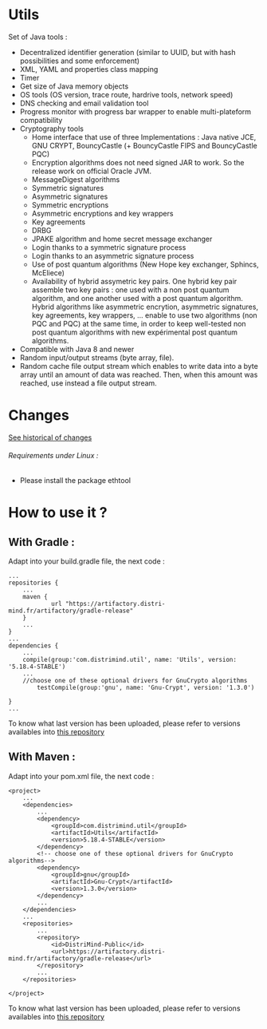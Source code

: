 # Utils
Set of Java tools :
* Decentralized identifier generation (similar to UUID, but with hash possibilities and some enforcement)
* XML, YAML and properties class mapping
* Timer
* Get size of Java memory objects
* OS tools (OS version, trace route, hardrive tools, network speed)
* DNS checking and email validation tool
* Progress monitor with progress bar wrapper to enable multi-plateform compatibility
* Cryptography tools
	* Home interface that use of three Implementations : Java native JCE, GNU CRYPT, BouncyCastle (+ BouncyCastle FIPS and BouncyCastle PQC)
	* Encryption algorithms does not need signed JAR to work. So the release work on official Oracle JVM.
	* MessageDigest algorithms
	* Symmetric signatures 
	* Asymmetric signatures
	* Symmetric encryptions
	* Asymmetric encryptions and key wrappers
	* Key agreements
	* DRBG
	* JPAKE algorithm and home secret message exchanger
	* Login thanks to a symmetric signature process
	* Login thanks to an asymmetric signature process
	* Use of post quantum algorithms (New Hope key exchanger, Sphincs, McEliece)
	* Availability of hybrid assymetric key pairs. One hybrid key pair assemble two key pairs : one used with a non post quantum algorithm, and one another used with a post quantum algorithm. Hybrid algorithms like asymmetric encrytion, asymmetric signatures, key agreements, key wrappers, ... enable to use two algorithms (non PQC and PQC) at the same time, in order to keep well-tested non post quantum algorithms with new expérimental post quantum algorithms.
* Compatible with Java 8 and newer
* Random input/output streams (byte array, file). 
* Random cache file output stream which enables to write data into a byte array until an amount of data was reached. Then, when this amount was reached, use instead a file output stream.

# Changes

[See historical of changes](./versions.md)

###### Requirements under Linux :
  * Please install the package ethtool

# How to use it ?
## With Gradle :

Adapt into your build.gradle file, the next code :

	...
	repositories {
		...
		maven {
	       		url "https://artifactory.distri-mind.fr/artifactory/gradle-release"
	   	}
		...
	}
	...
	dependencies {
		...
		compile(group:'com.distrimind.util', name: 'Utils', version: '5.18.4-STABLE')
		...
		//choose one of these optional drivers for GnuCrypto algorithms
			testCompile(group:'gnu', name: 'Gnu-Crypt', version: '1.3.0')

	}
	...

To know what last version has been uploaded, please refer to versions availables into [this repository](https://artifactory.distri-mind.fr/artifactory/DistriMind-Public/com/distrimind/util/Utils/)
## With Maven :
Adapt into your pom.xml file, the next code :

	<project>
		...
		<dependencies>
			...
			<dependency>
				<groupId>com.distrimind.util</groupId>
				<artifactId>Utils</artifactId>
				<version>5.18.4-STABLE</version>
			</dependency>
			<!-- choose one of these optional drivers for GnuCrypto algorithms-->
			<dependency>
				<groupId>gnu</groupId>
				<artifactId>Gnu-Crypt</artifactId>
				<version>1.3.0</version>
			</dependency>
			...
		</dependencies>
		...
		<repositories>
			...
			<repository>
				<id>DistriMind-Public</id>
				<url>https://artifactory.distri-mind.fr/artifactory/gradle-release</url>
			</repository>
			...
		</repositories>

	</project>

To know what last version has been uploaded, please refer to versions availables into [this repository](https://artifactory.distri-mind.fr/artifactory/DistriMind-Public/com/distrimind/util/Utils/)



